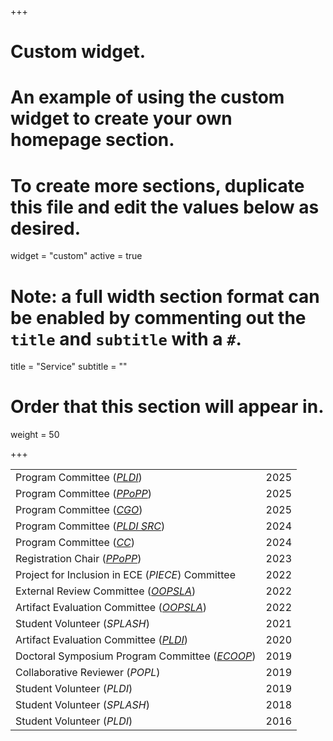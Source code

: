 +++
# Custom widget.
# An example of using the custom widget to create your own homepage section.
# To create more sections, duplicate this file and edit the values below as desired.
widget = "custom"
active = true

# Note: a full width section format can be enabled by commenting out the `title` and `subtitle` with a `#`.
title = "Service"
subtitle = ""

# Order that this section will appear in.
weight = 50 

+++

| | |
|:--|--:|
|Program Committee ([_PLDI_](https://pldi25.sigplan.org/committee/pldi-2025-papers-pldi-review-committee)) | 2025 |
|Program Committee ([_PPoPP_](https://ppopp25.sigplan.org/committee/PPoPP-2025-Main-Conference-1-program-committee)) | 2025 |
|Program Committee ([_CGO_](https://2025.cgo.org/committee/cgo-2025-papers-program-committee)) | 2025 |
|Program Committee ([_PLDI SRC_](https://pldi24.sigplan.org/track/pldi-2024-src)) | 2024 |
|Program Committee ([_CC_](https://conf.researchr.org/committee/CC-2024/CC-2024-papers-program-committee)) | 2024 |
|Registration Chair ([_PPoPP_](https://ppopp23.sigplan.org/committee/PPoPP-2023-organizing-committee)) | 2023 |
|Project for Inclusion in ECE (_PIECE_) Committee| 2022 |
|External Review Committee ([_OOPSLA_](https://2022.splashcon.org/committee/splash-2022-Artifacts-artifact-evaluation-committee))| 2022 |
|Artifact Evaluation Committee ([_OOPSLA_](https://2022.splashcon.org/committee/splash-2022-Artifacts-artifact-evaluation-committee))| 2022 |
|Student Volunteer (_SPLASH_)| 2021 |
|Artifact Evaluation Committee ([_PLDI_](https://pldi20.sigplan.org/committee/pldi-2020-PLDI-Research-Artifacts-artifact-evaluation-committee))| 2020 |
|Doctoral Symposium Program Committee ([_ECOOP_](https://2019.ecoop.org/committee/ecoop-2019-docsymp-program-committee)) | 2019 |
|Collaborative Reviewer (_POPL_)| 2019 |
|Student Volunteer (_PLDI_)| 2019 |
|Student Volunteer (_SPLASH_)| 2018 |
|Student Volunteer (_PLDI_)| 2016 |